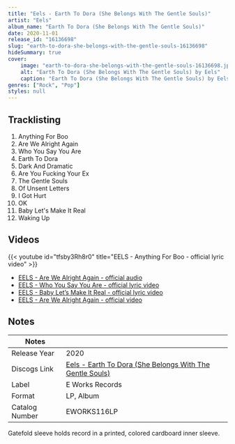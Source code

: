 ```yaml
---
title: "Eels - Earth To Dora (She Belongs With The Gentle Souls)"
artist: "Eels"
album_name: "Earth To Dora (She Belongs With The Gentle Souls)"
date: 2020-11-01
release_id: "16136698"
slug: "earth-to-dora-she-belongs-with-the-gentle-souls-16136698"
hideSummary: true
cover:
    image: "earth-to-dora-she-belongs-with-the-gentle-souls-16136698.jpg"
    alt: "Earth To Dora (She Belongs With The Gentle Souls) by Eels"
    caption: "Earth To Dora (She Belongs With The Gentle Souls) by Eels"
genres: ["Rock", "Pop"]
styles: null
---
```

## Tracklisting
1. Anything For Boo	
2. Are We Alright Again	
3. Who You Say You Are	
4. Earth To Dora	
5. Dark And Dramatic	
6. Are You Fucking Your Ex	
7. The Gentle Souls	
8. Of Unsent Letters	
9. I Got Hurt	
10. OK
11. Baby Let's Make It Real	
12. Waking Up	

## Videos
{{< youtube id="tfsby3Rh8r0" title="EELS - Anything For Boo - official lyric video" >}}
- [EELS - Are We Alright Again  - official audio](https://www.youtube.com/watch?v=xGjAA8Q9VG8)
- [EELS - Who You Say You Are - official lyric video](https://www.youtube.com/watch?v=UmUSivxidEw)
- [EELS - Baby Let’s Make It Real - official lyric video](https://www.youtube.com/watch?v=VXuBaaxH_7U)
- [EELS - Are We Alright Again - official video](https://www.youtube.com/watch?v=ERdHNn1tggA)

## Notes
| Notes          |             |
| ---------------| ----------- |
| Release Year   | 2020 |
| Discogs Link   | [Eels - Earth To Dora (She Belongs With The Gentle Souls)](https://www.discogs.com/release/16136698-Eels-Earth-To-Dora-She-Belongs-With-The-Gentle-Souls) |
| Label          | E Works Records |
| Format         | LP, Album |
| Catalog Number | EWORKS116LP |

Gatefold sleeve holds record in a printed, colored cardboard inner sleeve.
